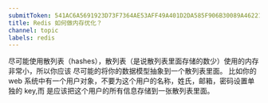 ```yaml
---
submitToken: 541AC6A5691923D73F7364AE53AFF49A401D2DA585F906B30089A462219C40C8
title: Redis 如何做内存优化？
channel: topic
labels: redis
---
```


尽可能使用散列表（hashes），散列表（是说散列表里面存储的数少）使用的内存非常小，所以你应该 尽可能的将你的数据模型抽象到一个散列表里面。 比如你的 web 系统中有一个用户对象，不要为这个用户的名称，姓氏，邮箱，密码设置单独的 key,而 是应该把这个用户的所有信息存储到一张散列表里面。